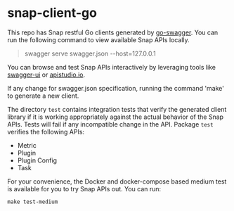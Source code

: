 # snap-client-go

This repo has Snap restful Go clients generated by [go-swagger](https://github.com/go-swagger/go-swagger). You can run the following command to view available Snap APIs locally.
> swagger serve swagger.json --host=127.0.0.1

You can browse and test Snap APIs interactively by leveraging tools like [swagger-ui](https://github.com/swagger-api/swagger-ui) or [apistudio.io](http://apistudio.io/).

If any change for swagger.json specification, running the command 'make' to generate a new client.

The directory `test` contains integration tests that verify the generated client library if it is working appropriately against the actual behavior of the Snap APIs. Tests will fail if any incompatible change in the API.  Package `test` verifies the following APIs:

* Metric
* Plugin
* Plugin Config
* Task

For your convenience, the Docker and docker-compose based medium test is available for you to try Snap APIs out.  You can run:  

```
make test-medium
```